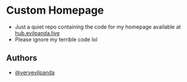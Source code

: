 
# Custom Homepage

- Just a quiet repo containing the code for my homepage available at [hub.evilpanda.live](https://hub.evilpanda.live/) 
- Please ignore my terrible code lol


## Authors

- [@veryevilpanda](https://www.github.com/VeryEvilPanda)

